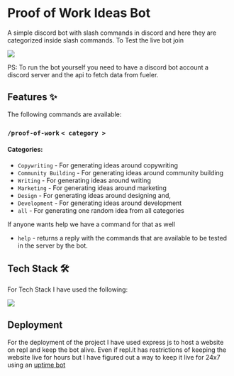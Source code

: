 # Proof of Work Ideas Bot

A simple discord bot with slash commands in discord and here they are categorized inside slash commands. To Test the live bot join

<a href = "https://discord.gg/eWhSSjwVw3"><img src="https://static.wikia.nocookie.net/hololive-fanfiction/images/d/dd/Discord.png/revision/latest?cb=20211021172039"></a>

PS: To run the bot yourself you need to have a discord bot account a discord server and the api to fetch data from fueler.


## Features ✨
The following commands are available:
### `/proof-of-work` `< category >`

#### Categories:

- `Copywriting` - For generating ideas around copywriting
- `Community Building` - For generating ideas around community building
- `Writing` - For generating ideas around writing
- `Marketing` - For generating ideas around marketing
- `Design` - For generating ideas around designing and,
- `Development` - For generating ideas around development
- `all` - For generating one random idea from all categories

If anyone wants help we have a command for that as well

- `help` - returns a reply with the commands that are available to be tested in the server by the bot.

## Tech Stack 🛠️

For Tech Stack I have used the following:

<img src="https://cdn.hashnode.com/res/hashnode/image/upload/v1660478380880/JFsL9zn-q.png">



## Deployment

For the deployment of the project I have used express js to host a website on repl and keep the bot alive. Even if repl.it has restrictions of keeping the website live for hours but I have figured out a way to keep it live for 24x7 using an [uptime bot](https://uptimerobot.com/)
